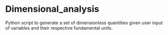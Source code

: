 # Dimensional_analysis
Python script to generate a set of dimensionless quantities given user input of variables and their respective fundamental units.
